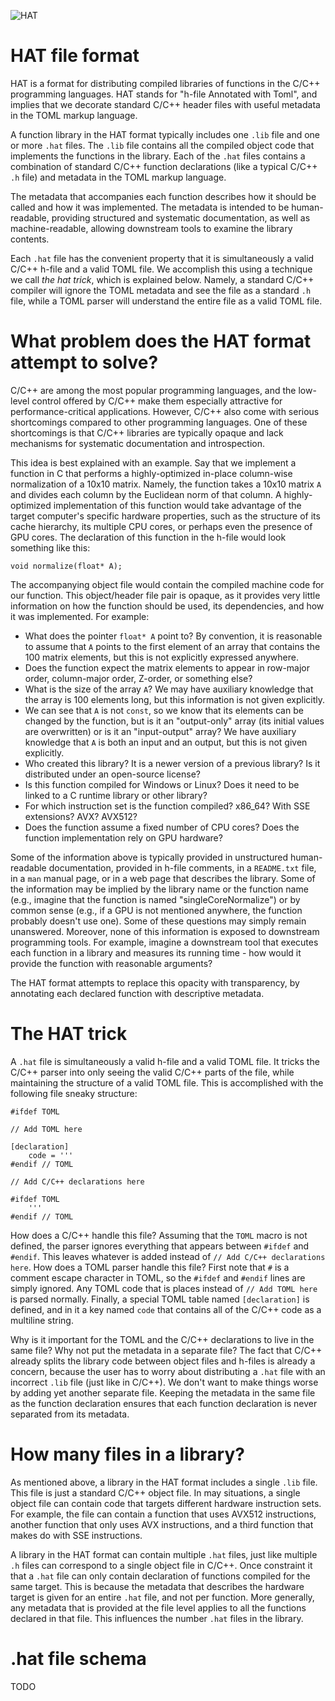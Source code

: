 ![HAT](https://upload.wikimedia.org/wikipedia/commons/8/80/Crystal_Project_wizard.png)

# HAT file format

HAT is a format for distributing compiled libraries of functions in the C/C++ programming languages. HAT stands for "h-file Annotated with Toml", and implies that we decorate standard C/C++ header files with useful metadata in the TOML markup language. 

A function library in the HAT format typically includes one `.lib` file and one or more `.hat` files. The `.lib` file contains all the compiled object code that implements the functions in the library. Each of the `.hat` files contains a combination of standard C/C++ function declarations (like a typical C/C++ `.h` file) and metadata in the TOML markup language. 

The metadata that accompanies each function describes how it should be called and how it was implemented. The metadata is intended to be human-readable, providing structured and systematic documentation, as well as machine-readable, allowing downstream tools to examine the library contents. 

Each `.hat` file has the convenient property that it is simultaneously a valid C/C++ h-file and a valid TOML file. We accomplish this using a technique we call *the hat trick*, which is explained below. Namely, a standard C/C++ compiler will ignore the TOML metadata and see the file as a standard `.h` file, while a TOML parser will understand the entire file as a valid TOML file.

# What problem does the HAT format attempt to solve? 

C/C++ are among the most popular programming languages, and the low-level control offered by C/C++ make them especially attractive for performance-critical applications. However, C/C++ also come with serious shortcomings compared to other programming languages. One of these shortcomings is that C/C++ libraries are typically opaque and lack mechanisms for systematic documentation and introspection. 

This idea is best explained with an example. Say that we implement a function in C that performs a highly-optimized in-place column-wise normalization of a 10x10 matrix. Namely, the function takes a 10x10 matrix `A` and divides each column by the Euclidean norm of that column. A highly-optimized implementation of this function would take advantage of the target computer's specific hardware properties, such as the structure of its cache hierarchy, its multiple CPU cores, or perhaps even the presence of GPU cores. The declaration of this function in the h-file would look something like this:
```
void normalize(float* A);
```
The accompanying object file would contain the compiled machine code for our function. This object/header file pair is opaque, as it provides very little information on how the function should be used, its dependencies, and how it was implemented. For example:

* What does the pointer `float* A` point to? By convention, it is reasonable to assume that `A` points to the first element of an array that contains the 100 matrix elements, but this is not explicitly expressed anywhere.
* Does the function expect the matrix elements to appear in row-major order, column-major order, Z-order, or something else?
* What is the size of the array `A`? We may have auxiliary knowledge that the array is 100 elements long, but this information is not given explicitly. 
* We can see that `A` is not `const`, so we know that its elements can be changed by the function, but is it an "output-only" array (its initial values are overwritten) or is it an "input-output" array? We have auxiliary knowledge that `A` is both an input and an output, but this is not given explicitly. 
* Who created this library? It is a newer version of a previous library? Is it distributed under an open-source license?
* Is this function compiled for Windows or Linux? Does it need to be linked to a C runtime library or other library?
* For which instruction set is the function compiled? x86_64? With SSE extensions? AVX? AVX512?
* Does the function assume a fixed number of CPU cores? Does the function implementation rely on GPU hardware?  

Some of the information above is typically provided in unstructured human-readable documentation, provided in h-file comments, in a `README.txt` file, in a `man` manual page, or in a web page that describes the library. Some of the information may be implied by the library name or the function name (e.g., imagine that the function is named "singleCoreNormalize") or by common sense (e.g., if a GPU is not mentioned anywhere, the function probably doesn't use one). Some of these questions may simply remain unanswered. Moreover, none of this information is exposed to downstream programming tools. For example, imagine a downstream tool that executes each function in a library and measures its running time - how would it provide the function with reasonable arguments?

The HAT format attempts to replace this opacity with transparency, by annotating each declared function with descriptive metadata.

# The HAT trick

A `.hat` file is simultaneously a valid h-file and a valid TOML file. It tricks the C/C++ parser into only seeing the valid C/C++ parts of the file, while maintaining the structure of a valid TOML file. This is accomplished with the following file sneaky structure:
```
#ifdef TOML

// Add TOML here

[declaration]
    code = '''
#endif // TOML

// Add C/C++ declarations here

#ifdef TOML
    '''
#endif // TOML
```

How does a C/C++ handle this file? Assuming that the `TOML` macro is not defined, the parser ignores everything that appears between `#ifdef` and `#endif`. This leaves whatever is added instead of `// Add C/C++ declarations here`. How does a TOML parser handle this file? First note that `#` is a comment escape character in TOML, so the `#ifdef` and `#endif` lines are simply ignored. Any TOML code that is places instead of `// Add TOML here` is parsed normally. Finally, a special TOML table named `[declaration]` is defined, and in it a key named `code` that contains all of the C/C++ code as a multiline string.

Why is it important for the TOML and the C/C++ declarations to live in the same file? Why not put the metadata in a separate file? The fact that C/C++ already splits the library code between object files and h-files is already a concern, because the user has to worry about distributing a `.hat` file with an incorrect `.lib` file (just like in C/C++). We don't want to make things worse by adding yet another separate file. Keeping the metadata in the same file as the function declaration ensures that each function declaration is never separated from its metadata. 

# How many files in a library?

As mentioned above, a library in the HAT format includes a single `.lib` file. This file is just a standard C/C++ object file. In may situations, a single object file can contain code that targets different hardware instruction sets. For example, the file can contain a function that uses AVX512 instructions, another function that only uses AVX instructions, and a third function that makes do with SSE instructions.

A library in the HAT format can contain multiple `.hat` files, just like multiple `.h` files can correspond to a single object file in C/C++. Once constraint it that a `.hat` file can only contain declaration of functions compiled for the same target. This is because the metadata that describes the hardware target is given for an entire `.hat` file, and not per function. More generally, any metadata that is provided at the file level applies to all the functions declared in that file. This influences the number `.hat` files in the library. 

# .hat file schema

TODO
